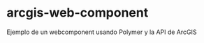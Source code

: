 arcgis-web-component
====================

Ejemplo de un webcomponent usando Polymer y la API de ArcGIS

